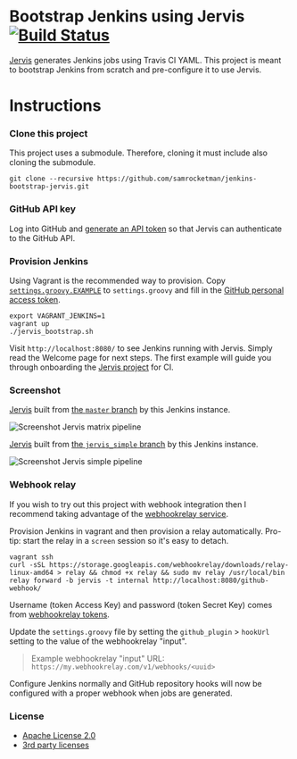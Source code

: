 # Bootstrap Jenkins using Jervis [![Build Status][travis-status]][travis]

[Jervis][jervis] generates Jenkins jobs using Travis CI YAML.  This project is
meant to bootstrap Jenkins from scratch and pre-configure it to use Jervis.

# Instructions

### Clone this project

This project uses a submodule.  Therefore, cloning it must include also cloning
the submodule.

    git clone --recursive https://github.com/samrocketman/jenkins-bootstrap-jervis.git

### GitHub API key

Log into GitHub and [generate an API token][gh-token] so that Jervis can
authenticate to the GitHub API.

### Provision Jenkins

Using Vagrant is the recommended way to provision.  Copy
[`settings.groovy.EXAMPLE`](settings.groovy.EXAMPLE) to `settings.groovy` and
fill in the [GitHub personal access token][gh-token].

    export VAGRANT_JENKINS=1
    vagrant up
    ./jervis_bootstrap.sh

Visit `http://localhost:8080/` to see Jenkins running with Jervis.  Simply read
the Welcome page for next steps.  The first example will guide you through
onboarding the [Jervis project][jervis] for CI.

### Screenshot

[Jervis][jervis] built from [the `master` branch][yml-master] by this Jenkins
instance.

![Screenshot Jervis matrix pipeline][jenkins-jervis-screenshot]

[Jervis][jervis] built from [the `jervis_simple` branch][yml-jervis_simple] by
this Jenkins instance.

![Screenshot Jervis simple pipeline][jenkins-jervis-screenshot2]

### Webhook relay

If you wish to try out this project with webhook integration then I recommend
taking advantage of the [webhookrelay service][webhookrelay].

Provision Jenkins in vagrant and then provision a relay automatically.  Pro-tip:
start the relay in a `screen` session so it's easy to detach.

    vagrant ssh
    curl -sSL https://storage.googleapis.com/webhookrelay/downloads/relay-linux-amd64 > relay && chmod +x relay && sudo mv relay /usr/local/bin
    relay forward -b jervis -t internal http://localhost:8080/github-webhook/

Username (token Access Key) and password (token Secret Key) comes from
[webhookrelay tokens][webhookrelay-tokens].

Update the `settings.groovy` file by setting the `github_plugin` > `hookUrl`
setting to the value of the webhookrelay "input".

> Example webhookrelay "input" URL:
> `https://my.webhookrelay.com/v1/webhooks/<uuid>`

Configure Jenkins normally and GitHub repository hooks will now be configured
with a proper webhook when jobs are generated.

### License

* [Apache License 2.0](LICENSE)
* [3rd party licenses](3rd_party)

[gh-token]: https://help.github.com/articles/creating-an-access-token-for-command-line-use/
[jenkins-auth]: https://wiki.jenkins-ci.org/display/JENKINS/Github+OAuth+Plugin#GithubOAuthPlugin-CallingJenkinsAPIusingGitHubPersonalAccessTokens
[jenkins-cli]: https://wiki.jenkins-ci.org/display/JENKINS/Jenkins+CLI
[jenkins-console]: https://wiki.jenkins-ci.org/display/JENKINS/Jenkins+Script+Console
[jenkins-jervis-screenshot2]: https://user-images.githubusercontent.com/875669/39089420-a1dcfb9e-457b-11e8-8365-0a3d39f99e5c.png
[jenkins-jervis-screenshot]: https://user-images.githubusercontent.com/875669/39089410-600abb52-457b-11e8-9598-4c0f808ed7b4.png
[jenkins-source]: https://github.com/jenkinsci/jenkins
[jervis]: https://github.com/samrocketman/jervis
[travis-status]: https://travis-ci.org/samrocketman/jenkins-bootstrap-jervis.svg
[travis]: https://travis-ci.org/samrocketman/jenkins-bootstrap-jervis
[webhookrelay-tokens]: https://my.webhookrelay.com/tokens
[webhookrelay]: https://webhookrelay.com/
[yml-jervis_simple]: https://github.com/samrocketman/jervis/blob/jervis_simple/.travis.yml
[yml-master]: https://github.com/samrocketman/jervis/blob/master/.travis.yml
